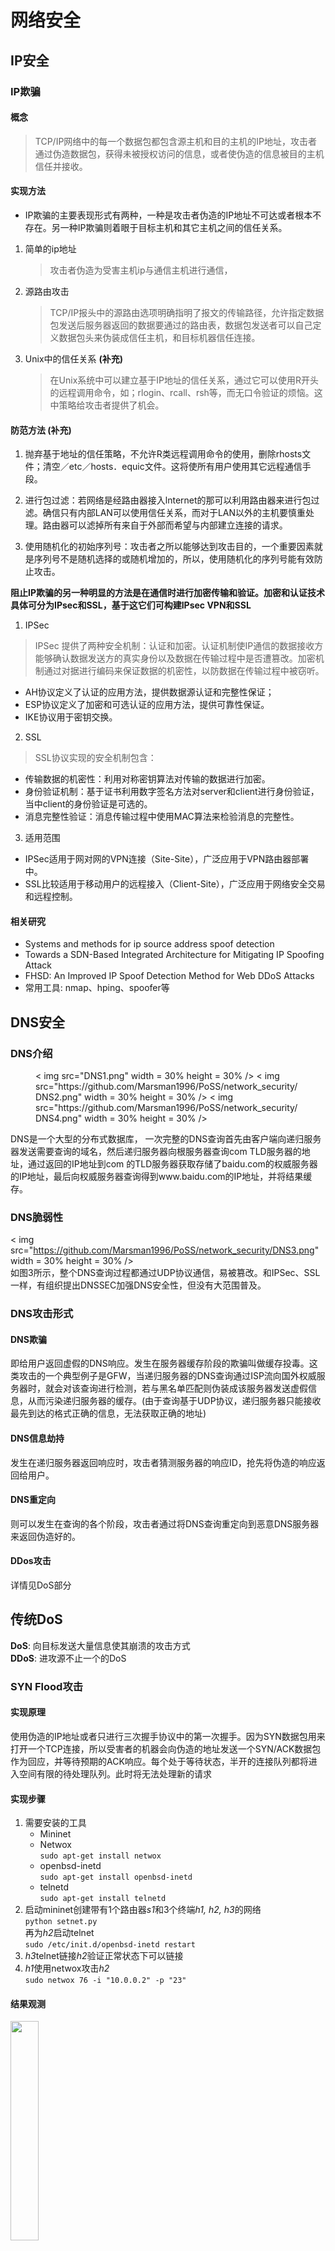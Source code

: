 # 网络安全
## IP安全

### IP欺骗

#### 概念

> TCP/IP网络中的每一个数据包都包含源主机和目的主机的IP地址，攻击者通过伪造数据包，获得未被授权访问的信息，或者使伪造的信息被目的主机信任并接收。

#### 实现方法
- IP欺骗的主要表现形式有两种，一种是攻击者伪造的IP地址不可达或者根本不存在。另一种IP欺骗则着眼于目标主机和其它主机之间的信任关系。

1. 简单的ip地址

    > 攻击者伪造为受害主机ip与通信主机进行通信，

2. 源路由攻击

    > TCP/IP报头中的源路由选项明确指明了报文的传输路径，允许指定数据包发送后服务器返回的数据要通过的路由表，数据包发送者可以自己定义数据包头来伪装成信任主机，和目标机器信任连接。
    
3. Unix中的信任关系 **(补充)**

    >  在Unix系统中可以建立基于IP地址的信任关系，通过它可以使用R开头的远程调用命令，如；rlogin、rcall、rsh等，而无口令验证的烦恼。这中策略给攻击者提供了机会。

#### 防范方法 (补充)

1. 抛弃基于地址的信任策略，不允许R类远程调用命令的使用，删除rhosts文件；清空／etc／hosts．equic文件。这将使所有用户使用其它远程通信手段。

2. 进行包过滤：若网络是经路由器接入lnternet的那可以利用路由器来进行包过滤。确信只有内部LAN可以使用信任关系，而对于LAN以外的主机要慎重处理。路由器可以滤掉所有来自于外部而希望与内部建立连接的请求。

3. 使用随机化的初始序列号：攻击者之所以能够达到攻击目的，一个重要因素就是序列号不是随机选择的或随机增加的，所以，使用随机化的序列号能有效防止攻击。

__阻止IP欺骗的另一种明显的方法是在通信时进行加密传输和验证。加密和认证技术具体可分为IPsec和SSL，基于这它们可构建IPsec VPN和SSL__

1. IPSec   
    
> IPSec 提供了两种安全机制：认证和加密。认证机制使IP通信的数据接收方能够确认数据发送方的真实身份以及数据在传输过程中是否遭篡改。加密机制通过对据进行编码来保证数据的机密性，以防数据在传输过程中被窃听。
       
- AH协议定义了认证的应用方法，提供数据源认证和完整性保证；
- ESP协议定义了加密和可选认证的应用方法，提供可靠性保证。
- IKE协议用于密钥交换。
 
2. SSL
 
> SSL协议实现的安全机制包含：

- 传输数据的机密性：利用对称密钥算法对传输的数据进行加密。
- 身份验证机制：基于证书利用数字签名方法对server和client进行身份验证，当中client的身份验证是可选的。
- 消息完整性验证：消息传输过程中使用MAC算法来检验消息的完整性。

3. 适用范围
- IPSec适用于网对网的VPN连接（Site-Site），广泛应用于VPN路由器部署中。
- SSL比较适用于移动用户的远程接入（Client-Site），广泛应用于网络安全交易和远程控制。

#### 相关研究
- Systems and methods for ip source address spoof detection
- Towards a SDN-Based Integrated Architecture for Mitigating IP Spoofing Attack
- FHSD: An Improved IP Spoof Detection Method for Web DDoS Attacks
- 常用工具: nmap、hping、spoofer等

## DNS安全
### DNS介绍
<figure class="third">
    < img src="DNS1.png" width = 30% height = 30% />
    < img src="https://github.com/Marsman1996/PoSS/network_security/DNS2.png" width = 30% height = 30% />
    < img src="https://github.com/Marsman1996/PoSS/network_security/DNS4.png" width = 30% height = 30% />
</figure>
DNS是一个大型的分布式数据库，
一次完整的DNS查询首先由客户端向递归服务器发送需要查询的域名，然后递归服务器向根服务器查询com TLD服务器的地址，通过返回的IP地址到com 的TLD服务器获取存储了baidu.com的权威服务器的IP地址，最后向权威服务器查询得到www.baidu.com的IP地址，并将结果缓存。

### DNS脆弱性
< img src="https://github.com/Marsman1996/PoSS/network_security/DNS3.png" width = 30% height = 30% />  <br>
如图3所示，整个DNS查询过程都通过UDP协议通信，易被篡改。和IPSec、SSL一样，有组织提出DNSSEC加强DNS安全性，但没有大范围普及。

### DNS攻击形式
#### DNS欺骗
即给用户返回虚假的DNS响应。发生在服务器缓存阶段的欺骗叫做缓存投毒。这类攻击的一个典型例子是GFW，当递归服务器的DNS查询通过ISP流向国外权威服务器时，就会对该查询进行检测，若与黑名单匹配则伪装成该服务器发送虚假信息，从而污染递归服务器的缓存。(由于查询基于UDP协议，递归服务器只能接收最先到达的格式正确的信息，无法获取正确的地址)  
#### DNS信息劫持
发生在递归服务器返回响应时，攻击者猜测服务器的响应ID，抢先将伪造的响应返回给用户。  
#### DNS重定向
则可以发生在查询的各个阶段，攻击者通过将DNS查询重定向到恶意DNS服务器来返回伪造好的。
#### DDos攻击
详情见DoS部分
<!-- ### DDos攻击
比如Flood攻击：发送海量查询报文导致网络带宽耗尽，正常请求无法送达。以09年的6省断网事件为例，DNSPOD作为查询的中继节点受到攻击后关闭，此时暴风影音用户上亿的DNS查询无法解析而导致了递归服务器瘫痪。  
另一种威力巨大的是资源消耗攻击：通过发送大量不存在的域名查询导致递归服务器资源耗尽而无法处理正常请求。一个有趣的案例是2016年美国断网事件，攻击者利用Mirai僵尸感染大量物联网设备，并向DNS厂商发送无法解析域名的查询请求，导致正常用户的查询无法响应。   -->

## 传统DoS
**DoS**: 向目标发送大量信息使其崩溃的攻击方式  
**DDoS**: 进攻源不止一个的DoS
### SYN Flood攻击  

#### 实现原理
使用伪造的IP地址或者只进行三次握手协议中的第一次握手。因为SYN数据包用来打开一个TCP连接，所以受害者的机器会向伪造的地址发送一个SYN/ACK数据包作为回应，并等待预期的ACK响应。每个处于等待状态，半开的连接队列都将进入空间有限的待处理队列。此时将无法处理新的请求

#### 实现步骤

1. 需要安装的工具
    * Mininet
    * Netwox <br>`sudo apt-get install netwox`
    * openbsd-inetd <br>`sudo apt-get install openbsd-inetd`
    * telnetd <br>`sudo apt-get install telnetd`
2. 启动mininet创建带有1个路由器*s1*和3个终端*h1, h2, h3*的网络 <br>`python setnet.py`  
   再为*h2*启动telnet <br>`sudo /etc/init.d/openbsd-inetd restart`
3. *h3*telnet链接*h2*验证正常状态下可以链接
4. *h1*使用netwox攻击*h2* <br>`sudo netwox 76 -i "10.0.0.2" -p "23"`

#### 结果观测
<img src="SYN1.PNG" width = 30% height = 30% /> <br> *h1*向*h2*发动攻击后，*h3*无法再链接*h2*  
<img src="SYN2.PNG" width = 30% height = 30% /> <br> 使用wireshark发现大量SYN包  
<img src="SYN3.PNG" width = 30% height = 30% /> <br> wireshark发现大量包传输行为  

或者视频？

#### 防御手段
开启SYN_COOKIES  
开启SYN_COOKIES后半开的连接队列并不会被分配实际的空间，而是根据这个SYN包计算出一个cookie值。在收到TCP ACK包时，TCP服务器在根据那个cookie值检查这个TCP ACK包的合法性。如果合法，再分配专门的数据区进行处理未来的TCP连接。  

#### REFERENCE
https://blog.csdn.net/sinat_26599509/article/details/51455350

### ACK FLOOD攻击

### CC(Challenge Collapsar)攻击

### UDP FLOOD攻击

## 新型DoS

### 反射型DDoS

### websocket DDoS

## DoS防御

## Credits
[Marsman1996](https://github.com/Marsman1996)<br>
[n3vv](https://github.com/n3vv)<br>

